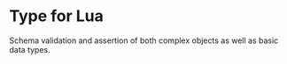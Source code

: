 # Type for Lua

Schema validation and assertion of both complex objects as well as basic data types.


